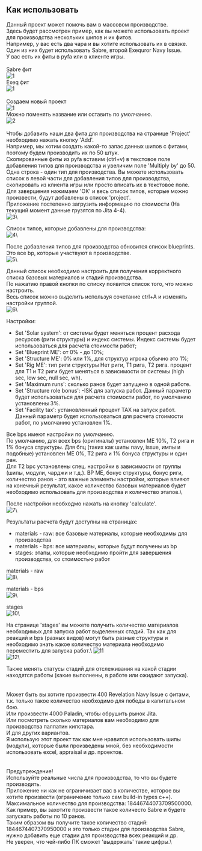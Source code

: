## Как использовать

Данный проект может помочь вам в массовом производстве.\
Здесь будет рассмотрен пример, как вы можете использовать проект для производства нескольких шипов и их фитов.\
Например, у вас есть два чара и вы хотите использовать их в связке.\
Один из них будет использовать Sabre, второй Exequror Navy Issue.\
У вас есть их фиты в pyfa или в клиенте игры.\
\
Sabre фит\
![1](../examples/example_sabre_pyfa.png)\
Exeq фит\
![1](../examples/example_exeq_pyfa.png)\
\
Создаем новый проект\
![1](../examples/example_01.png)\
Можно поменять название или оставить по умолчанию.\
![2](../examples/example_02.png)\
\
Чтобы добавить наши два фита для производства на странице 'Project' необходимо нажать кнопку 'Add'.\
Например, мы хотим создать какой-то запас данных шипов с фитами, поэтому будем производить их по 50 штук.\
Скопированные фиты из pyfa вставим (ctrl+v) в текстовое поле добавления типов для производства и увеличим поле 'Multiply by' до 50.\
Одна строка - один тип для производства. Вы можете использовать список в левой части для добавления типов для производства, скопировать из клиента игры или просто вписать их в текстовое поле.\
Для завершения нажимаем 'OК' и весь список типов, которые можно произвести, будут добавлены в список 'project'.\
Приложение постепенно загрузить информацию по стоимости (На текущий момент данные грузятся по Jita 4-4).\
![3](../examples/example_03.png)\

Список типов, которые добавлены для производства:\
![4](../examples/example_04.png)\

После добавления типов для производства обновится список blueprints. Это все bp, которые участвуют в производстве.\
![5](../examples/example_05.png)\

Данный список необходимо настроить для получения корректного списка базовых материалов и стадий производства.\
По нажатию правой кнопки по списку появится список того, что можно настроить.\
Весь список можно выделить используя сочетание ctrl+A и изменять настройки группой.\
![6](../examples/example_06.png)\

Настройки:
- Set 'Solar system': от системы будет меняться процент расхода ресурсов (риги структуры) и индекс системы. Индекс системы будет использоваться для расчета стоимости работ;
- Set 'Blueprint ME': от 0% - до 10%;
- Set 'Structure ME': 0% или 1%, для структур игрока обычно это 1%;
- Set 'Rig ME': тип риги структуры Нет риги, T1 рига, Т2 рига. процент для Т1 и Т2 риги будет меняться в зависимости от системы (high sec, low sec, null sec, wh).
- Set 'Maximum runs': сколько ранов будет запущено в одной работе.
- Set 'Structure role bonus': -ISK для запуска работ. Данный параметр будет использоваться для расчета стоимости работ, по умолчанию установлены 3%.
- Set 'Facility tax': установленный процент TAX на запуск работ. Данный параметр будет использоваться для расчета стоимости работ, по умолчанию установлен 1%.

Все bps имеют настройки по умолчанию.\
По умолчанию, для всех bps (оригиналы) установлен ME 10%, T2 рига и 1% бонуса структуры.
Для бпц (таких как шипы navy, issue, импы и подобные) установлен ME 0%, T2 рига и 1% бонуса структуры и один ран.\
Для T2 bpc установлены спец. настройки в зависимости от группы (шипы, модули, чарджи и т.д.).
BP МЕ, бонус структуры, бонус риги, количество ранов - это важные элементы настройки, которые влияют на конечный результат, какое количество базовых материалов будет необходимо использовать для производства и количество этапов.\

После настройки необходмо нажать на кнопку 'calculate'.\
![7](../examples/example_07.png)\

Результаты расчета будут доступны на страницах:
- materials - raw: все базовые материалы, которые необходимы для производства
- materials - bps: все материалы, которые будут получены из bp
- stages: этапы, которые необходимо пройти для завершения производства, со стоимостью работ

materials - raw\
![8](../examples/example_08.png)\

materials - bps\
![9](../examples/example_09.png)\

stages\
![10](../examples/example_10.png)\

На странице 'stages' вы можете получить количество материалов необходимых для запуска работ выделенных стадий. Так как для реакций и bps (разных видов) могут быть разные структуры и необходимо знать какое количество материала необходимо переместить для запуска работ.\ 
![11](../examples/example_11.png)\
![12](../examples/example_12.png)\

Также менять статусы стадий для отслеживания на какой стадии находятся работы (какие выполнены, в работе или ожидают запуска).\
\
\
Может быть вы хотите произвести 400 Revelation Navy Issue с фитами, т.к. только такое количество необходимо для победы в капитальном бою.\
Или произвести 4000 Paladin, чтобы обрушить рынок Jita.\
Или посмотреть сколько материалов вам необходимо для производства палпатин кипстара.\
И для других вариантов.\
Я использую этот проект так как мне нравится использовать шипы (модули), которые были произведены мной, без необходимости использовать excel, appraisal и др. проектов.\
\
\
Предупреждение!\
Используйте реальные числа для производства, то что вы будете производить.\
Приложение ни как не ограничивает вас в количестве, которое вы хотите произвести (ограничение только сам build-in types c++).\
Максимальное количество для производства: 18446744073709500000.\
Как пример, вы захотите произвести такое количесто Sabre и будете запускать работы по 10 ранов.\
Таким образом вы получите такое количество стадий: 1844674407370950000 и это только стадии для производства Sabre, нужно добавить еще стадии для производства всех реакций и др.\
Не уверен, что чей-либо ПК сможет 'выдержать' такие цифры.\